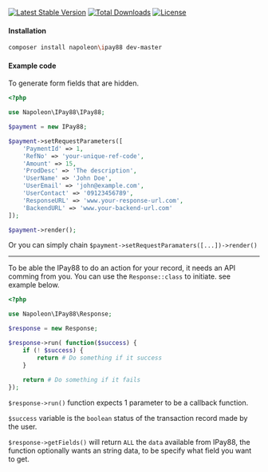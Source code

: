 [![Latest Stable Version](https://poser.pugx.org/napoleon/ipay88/v/stable)](https://packagist.org/packages/napoleon/ipay88)
[![Total Downloads](https://poser.pugx.org/napoleon/ipay88/downloads)](https://packagist.org/packages/napoleon/ipay88)
[![License](https://poser.pugx.org/napoleon/ipay88/license)](https://packagist.org/packages/napoleon/ipay88)

#### Installation
``` sh
composer install napoleon\ipay88 dev-master
```

#### Example code

To generate form fields that are hidden.

``` php
<?php

use Napoleon\IPay88\IPay88;

$payment = new IPay88;

$payment->setRequestParameters([
    'PaymentId' => 1,
    'RefNo' => 'your-unique-ref-code',
    'Amount' => 15,
    'ProdDesc' => 'The description',
    'UserName' => 'John Doe',
    'UserEmail' => 'john@example.com',
    'UserContact' => '09123456789',
    'ResponseURL' => 'www.your-response-url.com',
    'BackendURL' => 'www.your-backend-url.com'
]);

$payment->render();

```
Or you can simply chain `$payment->setRequestParamaters([...])->render()`

___

To be able the IPay88 to do an action for your record, it needs an API comming from you.
You can use the `Response::class` to initiate. see example below.

``` php
<?php

use Napoleon\IPay88\Response;

$response = new Response;

$response->run( function($success) {
    if (! $success) {
        return # Do something if it success
    }
    
    return # Do something if it fails
});
```

`$response->run()` function expects 1 parameter to be a callback function.

`$success` variable is the `boolean` status of the transaction record made by the user.

`$response->getFields()` will return `ALL` the `data` available from IPay88, the function optionally wants an string data, to be specify what field you want to get.

